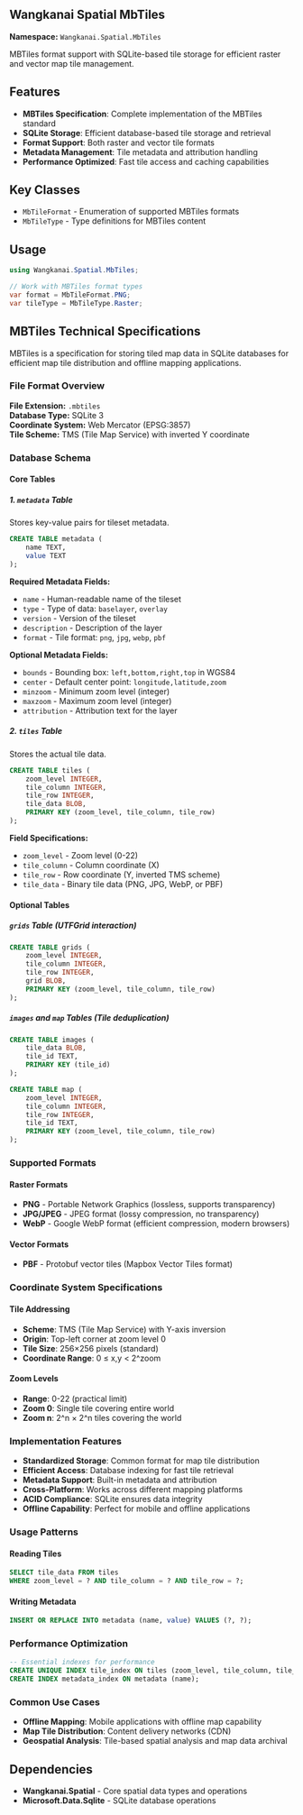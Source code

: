 ## Wangkanai Spatial MbTiles

**Namespace:** `Wangkanai.Spatial.MbTiles`

MBTiles format support with SQLite-based tile storage for efficient raster and vector map tile management.

## Features

- **MBTiles Specification**: Complete implementation of the MBTiles standard
- **SQLite Storage**: Efficient database-based tile storage and retrieval
- **Format Support**: Both raster and vector tile formats
- **Metadata Management**: Tile metadata and attribution handling
- **Performance Optimized**: Fast tile access and caching capabilities

## Key Classes

- `MbTileFormat` - Enumeration of supported MBTiles formats
- `MbTileType` - Type definitions for MBTiles content

## Usage

```csharp
using Wangkanai.Spatial.MbTiles;

// Work with MBTiles format types
var format = MbTileFormat.PNG;
var tileType = MbTileType.Raster;
```

## MBTiles Technical Specifications

MBTiles is a specification for storing tiled map data in SQLite databases for efficient map tile distribution and offline mapping applications.

### File Format Overview

**File Extension:** `.mbtiles`  
**Database Type:** SQLite 3  
**Coordinate System:** Web Mercator (EPSG:3857)  
**Tile Scheme:** TMS (Tile Map Service) with inverted Y coordinate

### Database Schema

#### Core Tables

##### 1. `metadata` Table
Stores key-value pairs for tileset metadata.

```sql
CREATE TABLE metadata (
    name TEXT,
    value TEXT
);
```

**Required Metadata Fields:**
- `name` - Human-readable name of the tileset
- `type` - Type of data: `baselayer`, `overlay`
- `version` - Version of the tileset
- `description` - Description of the layer
- `format` - Tile format: `png`, `jpg`, `webp`, `pbf`

**Optional Metadata Fields:**
- `bounds` - Bounding box: `left,bottom,right,top` in WGS84
- `center` - Default center point: `longitude,latitude,zoom`
- `minzoom` - Minimum zoom level (integer)
- `maxzoom` - Maximum zoom level (integer)
- `attribution` - Attribution text for the layer

##### 2. `tiles` Table
Stores the actual tile data.

```sql
CREATE TABLE tiles (
    zoom_level INTEGER,
    tile_column INTEGER,
    tile_row INTEGER,
    tile_data BLOB,
    PRIMARY KEY (zoom_level, tile_column, tile_row)
);
```

**Field Specifications:**
- `zoom_level` - Zoom level (0-22)
- `tile_column` - Column coordinate (X)
- `tile_row` - Row coordinate (Y, inverted TMS scheme)
- `tile_data` - Binary tile data (PNG, JPG, WebP, or PBF)

#### Optional Tables

##### `grids` Table (UTFGrid interaction)
```sql
CREATE TABLE grids (
    zoom_level INTEGER,
    tile_column INTEGER,
    tile_row INTEGER,
    grid BLOB,
    PRIMARY KEY (zoom_level, tile_column, tile_row)
);
```

##### `images` and `map` Tables (Tile deduplication)
```sql
CREATE TABLE images (
    tile_data BLOB,
    tile_id TEXT,
    PRIMARY KEY (tile_id)
);

CREATE TABLE map (
    zoom_level INTEGER,
    tile_column INTEGER,
    tile_row INTEGER,
    tile_id TEXT,
    PRIMARY KEY (zoom_level, tile_column, tile_row)
);
```

### Supported Formats

#### Raster Formats
- **PNG** - Portable Network Graphics (lossless, supports transparency)
- **JPG/JPEG** - JPEG format (lossy compression, no transparency)
- **WebP** - Google WebP format (efficient compression, modern browsers)

#### Vector Formats
- **PBF** - Protobuf vector tiles (Mapbox Vector Tiles format)

### Coordinate System Specifications

#### Tile Addressing
- **Scheme**: TMS (Tile Map Service) with Y-axis inversion
- **Origin**: Top-left corner at zoom level 0
- **Tile Size**: 256×256 pixels (standard)
- **Coordinate Range**: 0 ≤ x,y < 2^zoom

#### Zoom Levels
- **Range**: 0-22 (practical limit)
- **Zoom 0**: Single tile covering entire world
- **Zoom n**: 2^n × 2^n tiles covering the world

### Implementation Features

- **Standardized Storage**: Common format for map tile distribution
- **Efficient Access**: Database indexing for fast tile retrieval
- **Metadata Support**: Built-in metadata and attribution
- **Cross-Platform**: Works across different mapping platforms
- **ACID Compliance**: SQLite ensures data integrity
- **Offline Capability**: Perfect for mobile and offline applications

### Usage Patterns

#### Reading Tiles
```sql
SELECT tile_data FROM tiles 
WHERE zoom_level = ? AND tile_column = ? AND tile_row = ?;
```

#### Writing Metadata
```sql
INSERT OR REPLACE INTO metadata (name, value) VALUES (?, ?);
```

### Performance Optimization

```sql
-- Essential indexes for performance
CREATE UNIQUE INDEX tile_index ON tiles (zoom_level, tile_column, tile_row);
CREATE INDEX metadata_index ON metadata (name);
```

### Common Use Cases

- **Offline Mapping**: Mobile applications with offline map capability
- **Map Tile Distribution**: Content delivery networks (CDN)
- **Geospatial Analysis**: Tile-based spatial analysis and map data archival

## Dependencies

- **Wangkanai.Spatial** - Core spatial data types and operations
- **Microsoft.Data.Sqlite** - SQLite database operations

